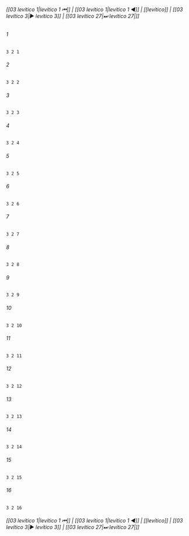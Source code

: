 
###### [[03 levítico 1|levítico 1 ⏮]] | [[03 levítico 1|levítico 1 ◀]] | [[levítico]] | [[03 levítico 3|▶ levítico 3]] | [[03 levítico 27|⏭ levítico 27|]]

###### 1
``` verse
3 2 1 
```
###### 2
``` verse
3 2 2 
```
###### 3
``` verse
3 2 3 
```
###### 4
``` verse
3 2 4 
```
###### 5
``` verse
3 2 5 
```
###### 6
``` verse
3 2 6 
```
###### 7
``` verse
3 2 7 
```
###### 8
``` verse
3 2 8 
```
###### 9
``` verse
3 2 9 
```
###### 10
``` verse
3 2 10 
```
###### 11
``` verse
3 2 11 
```
###### 12
``` verse
3 2 12 
```
###### 13
``` verse
3 2 13 
```
###### 14
``` verse
3 2 14 
```
###### 15
``` verse
3 2 15 
```
###### 16
``` verse
3 2 16 
```

###### [[03 levítico 1|levítico 1 ⏮]] | [[03 levítico 1|levítico 1 ◀]] | [[levítico]] | [[03 levítico 3|▶ levítico 3]] | [[03 levítico 27|⏭ levítico 27|]]

